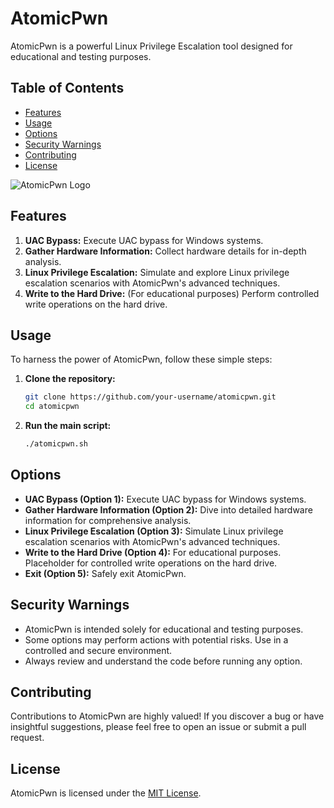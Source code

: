 # AtomicPwn

AtomicPwn is a powerful Linux Privilege Escalation tool designed for educational and testing purposes.

## Table of Contents
- [Features](#features)
- [Usage](#usage)
- [Options](#options)
- [Security Warnings](#security-warnings)
- [Contributing](#contributing)
- [License](#license)

![AtomicPwn Logo](link/to/your/logo.png)

## Features

1. **UAC Bypass:** Execute UAC bypass for Windows systems.
2. **Gather Hardware Information:** Collect hardware details for in-depth analysis.
3. **Linux Privilege Escalation:** Simulate and explore Linux privilege escalation scenarios with AtomicPwn's advanced techniques.
4. **Write to the Hard Drive:** (For educational purposes) Perform controlled write operations on the hard drive.

## Usage

To harness the power of AtomicPwn, follow these simple steps:

1. **Clone the repository:**

    ```bash
    git clone https://github.com/your-username/atomicpwn.git
    cd atomicpwn
    ```

2. **Run the main script:**

    ```bash
    ./atomicpwn.sh
    ```

## Options

- **UAC Bypass (Option 1):** Execute UAC bypass for Windows systems.
- **Gather Hardware Information (Option 2):** Dive into detailed hardware information for comprehensive analysis.
- **Linux Privilege Escalation (Option 3):** Simulate Linux privilege escalation scenarios with AtomicPwn's advanced techniques.
- **Write to the Hard Drive (Option 4):** For educational purposes. Placeholder for controlled write operations on the hard drive.
- **Exit (Option 5):** Safely exit AtomicPwn.

## Security Warnings

- AtomicPwn is intended solely for educational and testing purposes.
- Some options may perform actions with potential risks. Use in a controlled and secure environment.
- Always review and understand the code before running any option.

## Contributing

Contributions to AtomicPwn are highly valued! If you discover a bug or have insightful suggestions, please feel free to open an issue or submit a pull request.

## License

AtomicPwn is licensed under the [MIT License](LICENSE).
